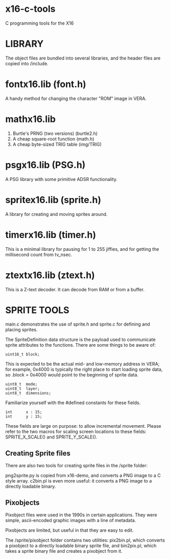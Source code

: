# x16-c-tools
C programming tools for the X16

# LIBRARY

The object files are bundled into several libraries, and the header files are copied into /include.

# fontx16.lib (font.h)
A handy method for changing the character "ROM" image in VERA.

# mathx16.lib
1. Burtle's PRNG (two versions) (burtle2.h)
2. A cheap square-root function (math.h)
3. A cheap byte-sized TRIG table (img/TRIG)

# psgx16.lib (PSG.h)
A PSG library with some primitive ADSR functionality.

# spritex16.lib (sprite.h)
A library for creating and moving sprites around.

# timerx16.lib (timer.h)
This is a minimal library for pausing for 1 to 255 jiffies, and 
for getting the millisecond count from tv_nsec.

# ztextx16.lib (ztext.h)
This is a Z-text decoder. It can decode from RAM or from a buffer.

# SPRITE TOOLS

main.c demonstrates the use of sprite.h and sprite.c 
for defining and placing sprites.

The SpriteDefinition data structure is the payload used to communicate 
sprite attributes to the functions.  There are some things to be aware of:

	uint16_t block; 

This is expected to be the actual mid- and low-memory address in VERA; 
for example, 0x4000 is typically the right place to start loading sprite
data, so .block = 0x4000 would point to the beginning of sprite data.

	uint8_t  mode;
    uint8_t  layer;
	uint8_t  dimensions;      

Familiarize yourself with the #defined constants for these fields.
    
	int      x : 15;
	int      y : 15;

These fields are large on purpose: to allow incremental movement.
Please refer to the two macros for scaling screen locations to these
fields: SPRITE_X_SCALE() and SPRITE_Y_SCALE().

## Creating Sprite files

There are also two tools for creating sprite files in the /sprite folder:

png2sprite.py is copied from x16-demo, and converts a PNG image to a C style array.
c2bin.pl is even more useful: it converts a PNG image to a directly loadable binary.

## Pixobjects

Pixobject files were used in the 1990s in certain applications. They were simple,
ascii-encoded graphic images with a line of metadata.

Pixobjects are limited, but useful in that they are easy to edit.

The /sprite/pixobject folder contains two utilities: pix2bin.pl, which converts
a pixobject to a directly loadable binary sprite file, and bin2pix.pl, which takes
a sprite binary file and creates a pixobject from it.
